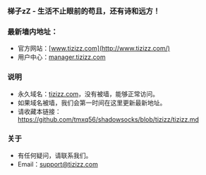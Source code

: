 ### 梯子zZ - 生活不止眼前的苟且，还有诗和远方！
### 最新墙内地址：
- 官方网站：[www.tizizz.com](http://www.tizizz.com/)
- 用户中心：[manager.tizizz.com](http://manager.tizizz.com/)
### 说明
- 永久域名：[tizizz.com](http://tizizz.com/)，没有被墙，能够正常访问。
- 如果域名被墙，我们会第一时间在这里更新最新地址。
- 请收藏本链接：<https://github.com/tmxq56/shadowsocks/blob/tizizz/tizizz.md>
### 关于
- 有任何疑问，请联系我们。
- Email：support@tizizz.com
